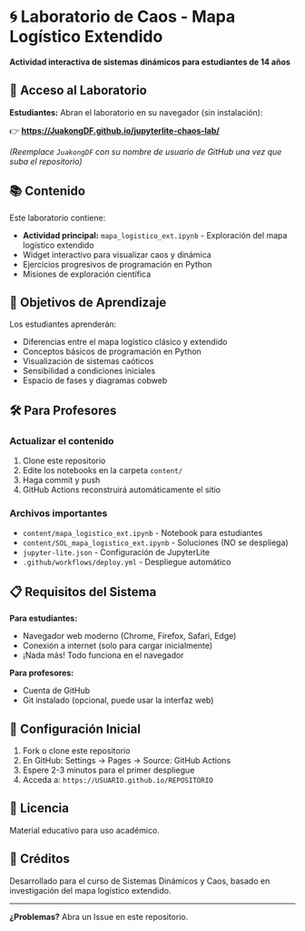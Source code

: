 # 🌀 Laboratorio de Caos - Mapa Logístico Extendido

**Actividad interactiva de sistemas dinámicos para estudiantes de 14 años**

## 🚀 Acceso al Laboratorio

**Estudiantes:** Abran el laboratorio en su navegador (sin instalación):

👉 **https://JuakongDF.github.io/jupyterlite-chaos-lab/**

*(Reemplace `JuakongDF` con su nombre de usuario de GitHub una vez que suba el repositorio)*

## 📚 Contenido

Este laboratorio contiene:

- **Actividad principal:** `mapa_logistico_ext.ipynb` - Exploración del mapa logístico extendido
- Widget interactivo para visualizar caos y dinámica
- Ejercicios progresivos de programación en Python
- Misiones de exploración científica

## 🎯 Objetivos de Aprendizaje

Los estudiantes aprenderán:
- Diferencias entre el mapa logístico clásico y extendido
- Conceptos básicos de programación en Python
- Visualización de sistemas caóticos
- Sensibilidad a condiciones iniciales
- Espacio de fases y diagramas cobweb

## 🛠️ Para Profesores

### Actualizar el contenido

1. Clone este repositorio
2. Edite los notebooks en la carpeta `content/`
3. Haga commit y push
4. GitHub Actions reconstruirá automáticamente el sitio

### Archivos importantes

- `content/mapa_logistico_ext.ipynb` - Notebook para estudiantes
- `content/SOL_mapa_logistico_ext.ipynb` - Soluciones (NO se despliega)
- `jupyter-lite.json` - Configuración de JupyterLite
- `.github/workflows/deploy.yml` - Despliegue automático

## 📋 Requisitos del Sistema

**Para estudiantes:**
- Navegador web moderno (Chrome, Firefox, Safari, Edge)
- Conexión a internet (solo para cargar inicialmente)
- ¡Nada más! Todo funciona en el navegador

**Para profesores:**
- Cuenta de GitHub
- Git instalado (opcional, puede usar la interfaz web)

## 🔧 Configuración Inicial

1. Fork o clone este repositorio
2. En GitHub: Settings → Pages → Source: GitHub Actions
3. Espere 2-3 minutos para el primer despliegue
4. Acceda a: `https://USUARIO.github.io/REPOSITORIO`

## 📝 Licencia

Material educativo para uso académico.

## 👥 Créditos

Desarrollado para el curso de Sistemas Dinámicos y Caos, basado en investigación del mapa logístico extendido.

---

**¿Problemas?** Abra un Issue en este repositorio.
